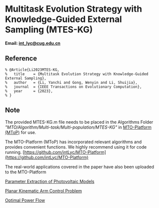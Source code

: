# Multitask Evolution Strategy with Knowledge-Guided External Sampling (MTES-KG)

**Email: <int_lyc@cug.edu.cn>**

## Reference

```
% @Article{Li2023MTES-KG,
%   title    = {Multitask Evolution Strategy with Knowledge-Guided External Sampling},
%   author   = {Li, Yanchi and Gong, Wenyin and Li, Shuijia},
%   journal  = {IEEE Transactions on Evolutionary Computation},
%   year     = {2023},
% } 
```

## Note

The provided MTES-KG.m file needs to be placed in the Algorithms Folder *"MTO/Algorithm/Multi-task/Multi-population/MTES-KG"* in [MTO-Platform (MToP)](https://github.com/intLyc/MTO-Platform) for use.

The MTO-Platform (MToP) has incorporated relevant algorithms and provides convenient functions. We highly recommend using it for code running. [https://github.com/intLyc/MTO-Platform](https://github.com/intLyc/MTO-Platform)

The real-world applications covered in the paper have also been uploaded to the MTO-Platform

[Parameter Extraction of Photovoltaic Models](https://github.com/intLyc/MTO-Platform/tree/master/MTO/Problems/Real-world%20Applications/Parameter%20Extraction%20of%20Photovoltaic%20Models)

[Planar Kinematic Arm Control Problem](https://github.com/intLyc/MTO-Platform/tree/master/MTO/Problems/Real-world%20Applications/Planar%20Kinematic%20Arm%20Control%20Problem)

[Optimal Power Flow](https://github.com/intLyc/MTO-Platform/tree/master/MTO/Problems/Real-world%20Applications/Optimal%20Power%20Flow)
